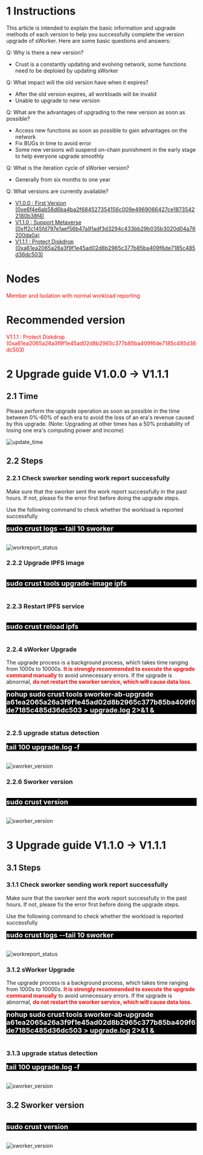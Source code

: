# **1 Instructions**
This article is intended to explain the basic information and upgrade methods of each version to help you successfully complete the version upgrade of sWorker. Here are some basic questions and answers:

Q: Why is there a new version?
- Crust is a constantly updating and evolving network, some functions need to be deploied by updating sWorker

Q: What impact will the old version have when it expires?
- After the old version expires, all workloads will be invalid
- Unable to upgrade to new version

Q: What are the advantages of upgrading to the new version as soon as possible?
- Access new functions as soon as possible to gain advantages on the network
- Fix BUGs in time to avoid error
- Some new versions will suspend on-chain punishment in the early stage to help everyone upgrade smoothly

Q: What is the iteration cycle of sWorker version?
- Generally from six months to one year

Q: What versions are currently available?
- <a href="https://github.com/crustio/crust-sworker/releases/tag/v1.0.0" target="_blank" >V1.0.0 : First Version (0xe6f4e6ab58d6ba4ba2f684527354156c009e4969066427ce18735422180b38f4)</a>
- <a href="https://github.com/crustio/crust-sworker/releases/tag/v1.1.0" target="_blank" >V1.1.0 : Support Metaverse (0xff2c145fd797e1aef56b47a91adf3d3294c433bb29b035b3020d04a76200da0a)</a>
- <a href="https://github.com/crustio/crust-sworker/releases/tag/v1.1.1" target="_blank" >V1.1.1 : Protect Diskdrop (0xa61ea2065a26a3f9f1e45ad02d8b2965c377b85ba409f6de7185c485d36dc503)</a>


# **Nodes**

<text style="color: red">Member and Isolation with normal workload reporting</text>

# **Recommended version**

<text style="color: red">V1.1.1 : Protect Diskdrop (0xa61ea2065a26a3f9f1e45ad02d8b2965c377b85ba409f6de7185c485d36dc503)</text>

# **2 Upgrade guide V1.0.0 -> V1.1.1**

## **2.1 Time**

Please perform the upgrade operation as soon as possible in the time between 0%-60% of each era to avoid the loss of an era's revenue caused by this upgrade. (Note: Upgrading at other times has a 50% probability of losing one era's computing power and income)

![update_time](../assets/update_time.png)

##  **2.2 Steps**

### **2.2.1 Check sworker sending work report successfully**
Make sure that the sworker sent the work report successfully in the past hours. If not, please fix the error first before doing the upgrade steps.

Use the following command to check whether the workload is reported successfully

<div style="background: black; font-size: 18px; font-weight:bold; color: white">sudo crust logs --tail 10 sworker
</div>
<br>

![workreport_status](../assets/workreport_status.png)

### **2.2.2 Upgrade IPFS image**
<br>
<div style="background: black; font-size: 18px; font-weight:bold; color: white">sudo crust tools upgrade-image ipfs</div>
<br>

### **2.2.3 Restart IPFS service**
<br>
<div style="background: black; font-size: 18px; font-weight:bold; color: white">sudo crust reload ipfs</div>
<br>

### **2.2.4 sWorker Upgrade**
The upgrade process is a background process, which takes time ranging from 1000s to 10000s. <text style="color: red">**It is strongly recommended to execute the upgrade command manually**</text> to avoid unnecessary errors. If the upgrade is abnormal, <text style="color: red">**do not restart the sworker service, which will cause data loss**</text>. 
<br>
<div style="background: black; font-size: 18px; font-weight:bold; color: white">nohup sudo crust tools sworker-ab-upgrade a61ea2065a26a3f9f1e45ad02d8b2965c377b85ba409f6de7185c485d36dc503 > upgrade.log 2>&1 &</div>
<br>

### **2.2.5 upgrade status detection**

<div style="background: black; font-size: 18px; font-weight:bold; color: white">tail 100 upgrade.log -f</div>
<br>

![sworker_version](../assets/upgrade_status.png)

### **2.2.6 Sworker version**
<br>
<div style="background: black; font-size: 18px; font-weight:bold; color: white">sudo crust version
</div>
<br>

![sworker_version](../assets/version_v1.1.1_en.png)

# **3 Upgrade guide V1.1.0 -> V1.1.1**

##  **3.1 Steps**

### **3.1.1 Check sworker sending work report successfully**
Make sure that the sworker sent the work report successfully in the past hours. If not, please fix the error first before doing the upgrade steps.

Use the following command to check whether the workload is reported successfully

<div style="background: black; font-size: 18px; font-weight:bold; color: white">sudo crust logs --tail 10 sworker
</div>
<br>

![workreport_status](../assets/workreport_status.png)

### **3.1.2 sWorker Upgrade**
The upgrade process is a background process, which takes time ranging from 1000s to 10000s. <text style="color: red">**It is strongly recommended to execute the upgrade command manually**</text> to avoid unnecessary errors. If the upgrade is abnormal, <text style="color: red">**do not restart the sworker service, which will cause data loss**</text>. 
<br>
<div style="background: black; font-size: 18px; font-weight:bold; color: white">nohup sudo crust tools sworker-ab-upgrade a61ea2065a26a3f9f1e45ad02d8b2965c377b85ba409f6de7185c485d36dc503 > upgrade.log 2>&1 &</div>
<br>

### **3.1.3 upgrade status detection**

<div style="background: black; font-size: 18px; font-weight:bold; color: white">tail 100 upgrade.log -f</div>
<br>

![sworker_version](../assets/upgrade_status.png)

## **3.2 Sworker version**
<br>
<div style="background: black; font-size: 18px; font-weight:bold; color: white">sudo crust version
</div>
<br>

![sworker_version](../assets/version_v1.1.1_en.png)
